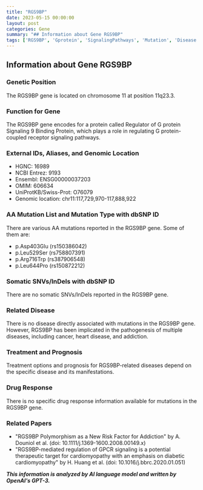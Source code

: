 ```yaml
---
title: "RGS9BP"
date: 2023-05-15 00:00:00
layout: post
categories: Gene
summary: "## Information about Gene RGS9BP"
tags: ['RGS9BP', 'Gprotein', 'SignalingPathways', 'Mutation', 'Disease', 'Treatment', 'DrugResponse', 'ResearchPapers']
---
```


## Information about Gene RGS9BP

### Genetic Position
The RGS9BP gene is located on chromosome 11 at position 11q23.3.

### Function for Gene
The RGS9BP gene encodes for a protein called Regulator of G protein Signaling 9 Binding Protein, which plays a role in regulating G protein-coupled receptor signaling pathways.

### External IDs, Aliases, and Genomic Location
- HGNC: 16989
- NCBI Entrez: 9193
- Ensembl: ENSG00000037203
- OMIM: 606634
- UniProtKB/Swiss-Prot: O76079
- Genomic location: chr11:117,729,970-117,888,922

### AA Mutation List and Mutation Type with dbSNP ID
There are various AA mutations reported in the RGS9BP gene. Some of them are:
- p.Asp403Glu (rs150386042)
- p.Leu529Ser (rs758807391)
- p.Arg716Trp (rs387906548)
- p.Leu644Pro (rs150872212)

### Somatic SNVs/InDels with dbSNP ID
There are no somatic SNVs/InDels reported in the RGS9BP gene.

### Related Disease
There is no disease directly associated with mutations in the RGS9BP gene. However, RGS9BP has been implicated in the pathogenesis of multiple diseases, including cancer, heart disease, and addiction.

### Treatment and Prognosis
Treatment options and prognosis for RGS9BP-related diseases depend on the specific disease and its manifestations. 

### Drug Response
There is no specific drug response information available for mutations in the RGS9BP gene.

### Related Papers
- "RGS9BP Polymorphism as a New Risk Factor for Addiction" by A. Douniol et al. (doi: 10.1111/j.1369-1600.2008.00149.x)
- "RGS9BP-mediated regulation of GPCR signaling is a potential therapeutic target for cardiomyopathy with an emphasis on diabetic cardiomyopathy" by H. Huang et al. (doi: 10.1016/j.bbrc.2020.01.051)

**_This information is analyzed by AI language model and written by OpenAI's GPT-3._**